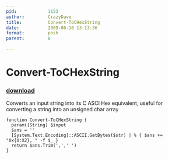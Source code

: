 ```yaml
---
pid:            1153
author:         CrazyDave
title:          Convert-ToCHexString
date:           2009-06-10 13:13:36
format:         posh
parent:         0

---
```


# Convert-ToCHexString

### [download](Scripts\1153.ps1)

Converts an input string into its C ASCI Hex equivalent, useful for converting a string into an unsigned char array

```posh
function Convert-ToCHexString {
  param([String] $input
  $ans = ''
  [System.Text.Encoding]::ASCII.GetBytes($str) | % { $ans += "0x{0:X2}, " -f $_ }
  return $ans.Trim(',',' ')
}
```

